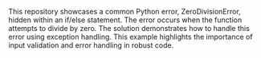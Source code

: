 This repository showcases a common Python error, ZeroDivisionError, hidden within an if/else statement.  The error occurs when the function attempts to divide by zero. The solution demonstrates how to handle this error using exception handling. This example highlights the importance of input validation and error handling in robust code.